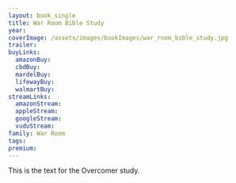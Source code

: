 ```yaml
---
layout: book_single
title: War Room Bible Study
year:
coverImage: /assets/images/bookImages/war_room_bible_study.jpg
trailer:
buyLinks:
  amazonBuy:
  cbdBuy:
  mardelBuy:
  lifewayBuy:
  walmartBuy:
streamLinks:
  amazonStream:
  appleStream:
  googleStream:
  vuduStream:
family: War Room
tags:
premium:
---
```

This is the text for the Overcomer study.
